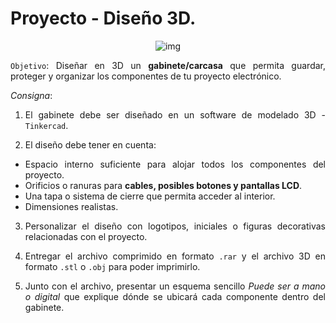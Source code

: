 
<div style="text-align:justify">

# Proyecto - Diseño 3D.

<div style="text-align: center">

![img](Imagenes/imagen1.png)

</div>

`Objetivo`: Diseñar en 3D un **gabinete/carcasa** que permita guardar, proteger y organizar los componentes de tu proyecto electrónico.

*Consigna*:

1. El gabinete debe ser diseñado en un software de modelado 3D - `Tinkercad`.

2. El diseño debe tener en cuenta:
- Espacio interno suficiente para alojar todos los componentes del proyecto.
- Orificios o ranuras para **cables, posibles botones y pantallas LCD**.
- Una tapa o sistema de cierre que permita acceder al interior.
- Dimensiones realistas.

3. Personalizar el diseño con logotipos, iniciales o figuras decorativas relacionadas con el proyecto.

4. Entregar el archivo comprimido en formato `.rar` y el archivo 3D en formato `.stl` o `.obj` para poder imprimirlo.

5. Junto con el archivo, presentar un esquema sencillo *Puede ser a mano o digital* que explique dónde se ubicará cada componente dentro del gabinete.


</div>